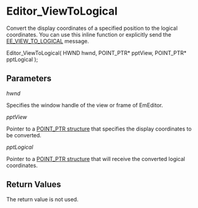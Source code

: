 # Editor\_ViewToLogical

Convert the display coordinates of a specified position to the logical
coordinates. You can use this inline function or explicitly send the
[EE\_VIEW\_TO\_LOGICAL](../message/ee_view_to_logical)
message.

Editor\_ViewToLogical( HWND hwnd, POINT\_PTR\* pptView, POINT\_PTR\* pptLogical );

## Parameters

_hwnd_

Specifies the window handle of the view or frame of EmEditor.

_pptView_

Pointer to a [POINT\_PTR structure](../structure/point_ptr) that specifies the display coordinates to be
converted.

_pptLogical_

Pointer to a [POINT\_PTR structure](../structure/point_ptr) that will receive the converted logical
coordinates.

## Return Values

The return value is not used.
